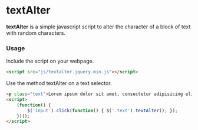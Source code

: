 textAlter
==========

**textAlter** is a simple javascript script to alter the character of a block of text with random characters.

### Usage ###

Include the script on your webpage.

```html
<script src="js/textalter.jquery.min.js"></script>
```

Use the method textAlter on a text selector.

```html
<p class="text">Lorem ipsum dolor sit amet, consectetur adipisicing elit. Ea a quo placeat necessitatibus, aliquid sint molestiae?</p>
<script>
	(function() {
		$('input').click(function() { $('.text').textAlter(); });
	})();
</script>
```
